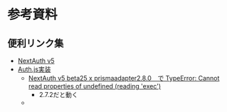 # 参考資料

## 便利リンク集

- [NextAuth v5](https://authjs.dev/getting-started/migrating-to-v5)
- [Auth.js実装](https://qiita.com/kage1020/items/8224efd0f3557256c541)
  - [NextAuth v5 beta25 x prismaadapter2.8.0　で TypeError: Cannot read properties of undefined (reading 'exec')](https://github.com/nextauthjs/next-auth/issues/12731)
    - 2.7.2だと動く
  -
